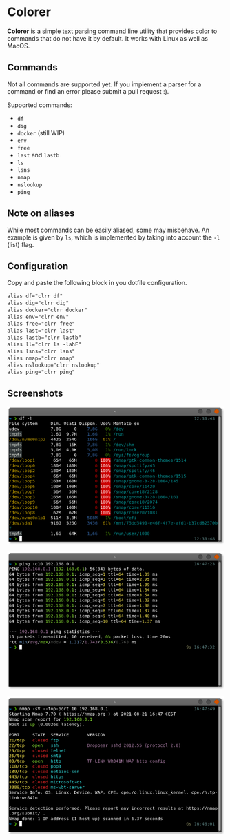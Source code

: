 # Colorer

**Colorer** is a simple text parsing command line utility that provides color to commands that do not have it by default. It works with Linux as well as MacOS.

## Commands

Not all commands are supported yet. If you implement a parser for a command or find an error please submit a pull request :).

Supported commands:
- `df`
- `dig`
- `docker` (still WIP)
- `env`
- `free`
- `last` and `lastb`
- `ls`
- `lsns`
- `nmap`
- `nslookup`
- `ping`


## Note on aliases
While most commands can be easily aliased, some may misbehave. An example is given by `ls`, which is implemented by taking into account the `-l` (list) flag.

## Configuration
Copy and paste the following block in you dotfile configuration.

``` text
alias df="clrr df"
alias dig="clrr dig"
alias docker="clrr docker"
alias env="clrr env"
alias free="clrr free"
alias last="clrr last"
alias lastb="clrr lastb"
alias ll="clrr ls -lahF"
alias lsns="clrr lsns"
alias nmap="clrr nmap"
alias nslookup="clrr nslookup"
alias ping="clrr ping"
```

## Screenshots

![df screenshot](screenshots/df.png)

![ping screenshot](screenshots/ping.png)

![nmap screenshot](screenshots/nmap.png)
